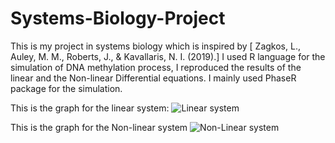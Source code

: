 # Systems-Biology-Project
This is my project in systems biology which is inspired by [ Zagkos, L., Auley, M. M., Roberts, J., &amp; Kavallaris, N. I. (2019).]
I used R language for the simulation of DNA methylation process, I reproduced the results of the linear and the Non-linear Differential equations. 
I mainly used PhaseR package for the simulation. 

This is the graph for the linear system:
![Linear system](/images/linear.png)



This is the graph for the Non-linear system
![Non-Linear system](/images/Non-linear.png)

